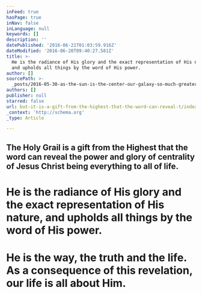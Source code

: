 ```yaml
---
inFeed: true
hasPage: true
inNav: false
inLanguage: null
keywords: []
description: ''
datePublished: '2016-06-21T01:03:59.916Z'
dateModified: '2016-06-20T09:40:27.581Z'
title: >-
  He is the radiance of His glory and the exact representation of His nature,
  and upholds all things by the word of His power.
author: []
sourcePath: >-
  _posts/2016-05-30-as-the-sun-is-the-center-our-galaxy-so-much-greater-is-the.md
authors: []
publisher: null
starred: false
url: but-it-is-a-gift-from-the-highest-that-the-word-can-reveal-t/index.html
_context: 'http://schema.org'
_type: Article

---
```

## The Holy Grail is a gift from the Highest that the word can reveal the power and glory of centrality of Jesus Christ being everything to all of life.

# He is the radiance of His glory and the exact representation of His nature, and upholds all things by the word of His power.

# He is the way, the truth and the life. As a consequence of this revelation, our life is all about Him.